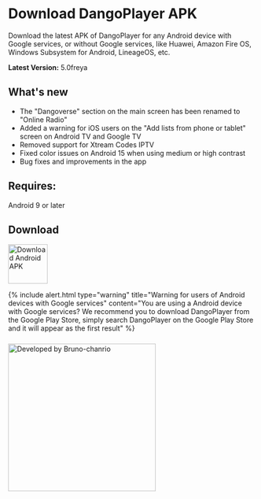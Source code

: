 # Download DangoPlayer APK
Download the latest APK of DangoPlayer for any Android device with Google services, or without Google services, like Huawei, Amazon Fire OS, Windows Subsystem for Android, LineageOS, etc.

**Latest Version:** 5.0freya

## What's new
- The "Dangoverse" section on the main screen has been renamed to "Online Radio"
- Added a warning for iOS users on the "Add lists from phone or tablet" screen on Android TV and Google TV
- Removed support for Xtream Codes IPTV
- Fixed color issues on Android 15 when using medium or high contrast
- Bug fixes and improvements in the app

## Requires:
Android 9 or later

## Download
<a href="https://github.com/brunochanrio/DangoPlayer/releases/download/5.0freya/DangoPlayer_5.0freya.apk"><img alt="Download Android APK" height="80" src="https://brunochanrio.github.io/DangoPlayer/assets/GetAndroidAPK.png"/></a>

{% include alert.html type="warning" title="Warning for users of Android devices with Google services" content="You are using a Android device with Google services? We recommend you to download DangoPlayer from the Google Play Store, simply search DangoPlayer on the Google Play Store and it will appear as the first result" %}

###   
###   
###   

<a href="https://brunochanrio.github.io"><img alt='Developed by Bruno-chanrio' width='300' src='https://brunochanrio.github.io/Bruno-chanrio_DevelopedByLogo_Colorful.png'/></a>


